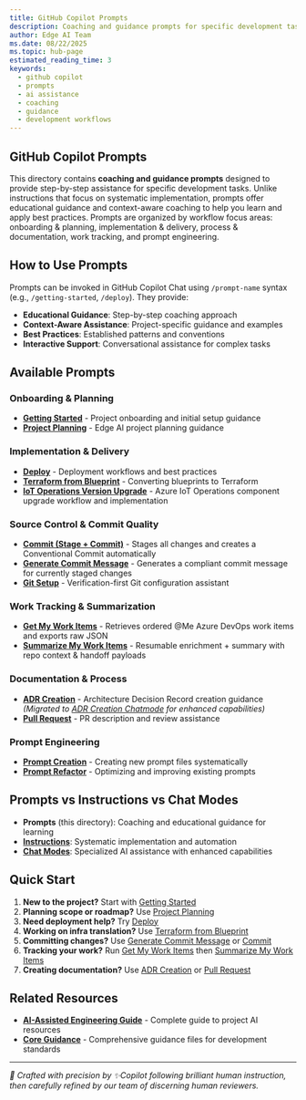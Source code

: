 ```yaml
---
title: GitHub Copilot Prompts
description: Coaching and guidance prompts for specific development tasks that provide step-by-step assistance and context-aware support
author: Edge AI Team
ms.date: 08/22/2025
ms.topic: hub-page
estimated_reading_time: 3
keywords:
  - github copilot
  - prompts
  - ai assistance
  - coaching
  - guidance
  - development workflows
---
```


## GitHub Copilot Prompts

This directory contains **coaching and guidance prompts** designed to provide step-by-step assistance for specific development tasks. Unlike instructions that focus on systematic implementation, prompts offer educational guidance and context-aware coaching to help you learn and apply best practices. Prompts are organized by workflow focus areas: onboarding & planning, implementation & delivery, process & documentation, work tracking, and prompt engineering.

## How to Use Prompts

Prompts can be invoked in GitHub Copilot Chat using `/prompt-name` syntax (e.g., `/getting-started`, `/deploy`). They provide:

- **Educational Guidance**: Step-by-step coaching approach
- **Context-Aware Assistance**: Project-specific guidance and examples
- **Best Practices**: Established patterns and conventions
- **Interactive Support**: Conversational assistance for complex tasks

## Available Prompts

### Onboarding & Planning

- **[Getting Started](./getting-started.prompt.md)** - Project onboarding and initial setup guidance
- **[Project Planning](./edge-ai-project-planning.prompt.md)** - Edge AI project planning guidance

### Implementation & Delivery

- **[Deploy](./deploy.prompt.md)** - Deployment workflows and best practices
- **[Terraform from Blueprint](./terraform-from-blueprint.prompt.md)** - Converting blueprints to Terraform
- **[IoT Operations Version Upgrade](./iotops-version-upgrade.prompt.md)** - Azure IoT Operations component upgrade workflow and implementation

### Source Control & Commit Quality

- **[Commit (Stage + Commit)](./commit.prompt.md)** - Stages all changes and creates a Conventional Commit automatically
- **[Generate Commit Message](./gen-commit-message.prompt.md)** - Generates a compliant commit message for currently staged changes
- **[Git Setup](./git-setup.prompt.md)** - Verification-first Git configuration assistant

### Work Tracking & Summarization

- **[Get My Work Items](./get-my-work-items.prompt.md)** - Retrieves ordered @Me Azure DevOps work items and exports raw JSON
- **[Summarize My Work Items](./summarize-my-work-items.prompt.md)** - Resumable enrichment + summary with repo context & handoff payloads

### Documentation & Process

- **[ADR Creation](./adr-create.prompt.md)** - Architecture Decision Record creation guidance *(Migrated to [ADR Creation Chatmode](../chatmodes/adr-creation.chatmode.md) for enhanced capabilities)*
- **[Pull Request](./pull-request.prompt.md)** - PR description and review assistance

### Prompt Engineering

- **[Prompt Creation](./prompt-new.prompt.md)** - Creating new prompt files systematically
- **[Prompt Refactor](./prompt-refactor.prompt.md)** - Optimizing and improving existing prompts

## Prompts vs Instructions vs Chat Modes

- **Prompts** (this directory): Coaching and educational guidance for learning
- **[Instructions](../instructions/README.md)**: Systematic implementation and automation
- **[Chat Modes](../chatmodes/README.md)**: Specialized AI assistance with enhanced capabilities

## Quick Start

1. **New to the project?** Start with [Getting Started](./getting-started.prompt.md)
2. **Planning scope or roadmap?** Use [Project Planning](./edge-ai-project-planning.prompt.md)
3. **Need deployment help?** Try [Deploy](./deploy.prompt.md)
4. **Working on infra translation?** Use [Terraform from Blueprint](./terraform-from-blueprint.prompt.md)
5. **Committing changes?** Use [Generate Commit Message](./gen-commit-message.prompt.md) or [Commit](./commit.prompt.md)
6. **Tracking your work?** Run [Get My Work Items](./get-my-work-items.prompt.md) then [Summarize My Work Items](./summarize-my-work-items.prompt.md)
7. **Creating documentation?** Use [ADR Creation](./adr-create.prompt.md) or [Pull Request](./pull-request.prompt.md)

## Related Resources

- **[AI-Assisted Engineering Guide](../../docs/contributing/ai-assisted-engineering.md)** - Complete guide to project AI resources
- **[Core Guidance](../../copilot/)** - Comprehensive guidance files for development standards

---

<!-- markdownlint-disable MD036 -->
*🤖 Crafted with precision by ✨Copilot following brilliant human instruction,
then carefully refined by our team of discerning human reviewers.*
<!-- markdownlint-enable MD036 -->
